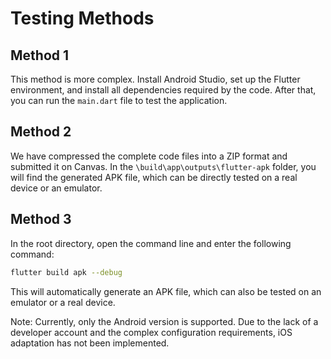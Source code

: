 # Testing Methods

## Method 1
This method is more complex. Install Android Studio, set up the Flutter environment, and install all dependencies required by the code. After that, you can run the `main.dart` file to test the application.

## Method 2
We have compressed the complete code files into a ZIP format and submitted it on Canvas. In the `\build\app\outputs\flutter-apk` folder, you will find the generated APK file, which can be directly tested on a real device or an emulator.

## Method 3
In the root directory, open the command line and enter the following command:
```bash
flutter build apk --debug
```
This will automatically generate an APK file, which can also be tested on an emulator or a real device.

Note: Currently, only the Android version is supported. Due to the lack of a developer account and the complex configuration requirements, iOS adaptation has not been implemented.

